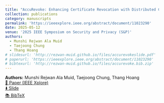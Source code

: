 ```yaml
---
title: "AccuRevoke: Enhancing Certificate Revocation with Distributed Cryptographic Accumulators"
collection: publications
category: manuscripts
permalink: 'https://ieeexplore.ieee.org/abstract/document/11023290'
date: 2025-05-12
venue: '2025 IEEE Symposium on Security and Privacy (S&P)'
authors:
  - Munshi Rejwan Ala Muid
  - Taejoong Chung
  - Thang Hoang
# slidesurl: 'http://rezwan-muid.github.io/files/accurevokeslide.pdf'
# paperurl: 'https://ieeexplore.ieee.org/abstract/document/11023290'
# bibtexurl: 'http://rezwan-muid.github.io/files/accurevoke.bib.zip'
---
```


**Authors:** Munshi Rejwan Ala Muid, Taejoong Chung, Thang Hoang  
[📄 Paper (IEEE Xplore)](https://ieeexplore.ieee.org/abstract/document/11023290)  
[⬇️ Slide](http://rezwan-muid.github.io/files/accurevokeslide.pdf)  
[📚 BibTeX](http://rezwan-muid.github.io/files/accurevoke.bib.zip)
